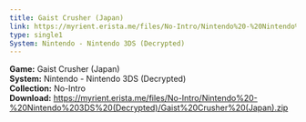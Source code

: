 ```yaml
---
title: Gaist Crusher (Japan)
link: https://myrient.erista.me/files/No-Intro/Nintendo%20-%20Nintendo%203DS%20(Decrypted)/Gaist%20Crusher%20(Japan).zip
type: single1
System: Nintendo - Nintendo 3DS (Decrypted)
---
```

<b>Game:</b> Gaist Crusher (Japan)<br>
<b>System:</b> Nintendo - Nintendo 3DS (Decrypted)<br>
<b>Collection:</b> No-Intro<br>
<b>Download:</b> https://myrient.erista.me/files/No-Intro/Nintendo%20-%20Nintendo%203DS%20(Decrypted)/Gaist%20Crusher%20(Japan).zip